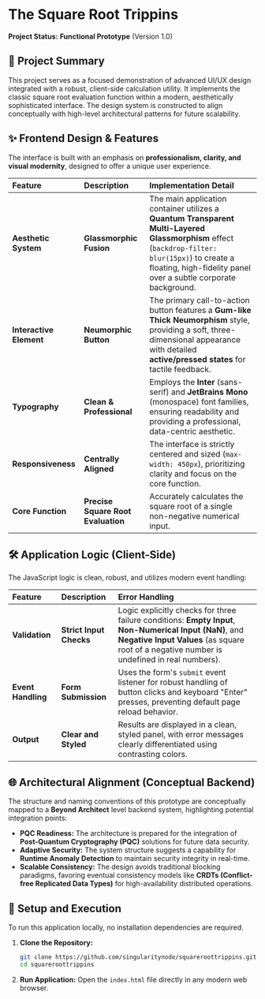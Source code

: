 # The Square Root Trippins

**Project Status:** **Functional Prototype** (Version 1.0)

## 📝 Project Summary

This project serves as a focused demonstration of advanced UI/UX design integrated with a robust, client-side calculation utility. It implements the classic square root evaluation function within a modern, aesthetically sophisticated interface. The design system is constructed to align conceptually with high-level architectural patterns for future scalability.

## ✨ Frontend Design & Features

The interface is built with an emphasis on **professionalism, clarity, and visual modernity**, designed to offer a unique user experience.

| Feature | Description | Implementation Detail |
| :--- | :--- | :--- |
| **Aesthetic System** | **Glassmorphic Fusion** | The main application container utilizes a **Quantum Transparent Multi-Layered Glassmorphism** effect (`backdrop-filter: blur(15px)`) to create a floating, high-fidelity panel over a subtle corporate background. |
| **Interactive Element** | **Neumorphic Button** | The primary call-to-action button features a **Gum-like Thick Neumorphism** style, providing a soft, three-dimensional appearance with detailed **active/pressed states** for tactile feedback. |
| **Typography** | **Clean & Professional** | Employs the **Inter** (sans-serif) and **JetBrains Mono** (monospace) font families, ensuring readability and providing a professional, data-centric aesthetic. |
| **Responsiveness** | **Centrally Aligned** | The interface is strictly centered and sized (`max-width: 450px`), prioritizing clarity and focus on the core function. |
| **Core Function** | **Precise Square Root Evaluation** | Accurately calculates the square root of a single non-negative numerical input. |

## 🛠️ Application Logic (Client-Side)

The JavaScript logic is clean, robust, and utilizes modern event handling:

| Feature | Description | Error Handling |
| :--- | :--- | :--- |
| **Validation** | **Strict Input Checks** | Logic explicitly checks for three failure conditions: **Empty Input**, **Non-Numerical Input (NaN)**, and **Negative Input Values** (as square root of a negative number is undefined in real numbers). |
| **Event Handling** | **Form Submission** | Uses the form's `submit` event listener for robust handling of button clicks and keyboard "Enter" presses, preventing default page reload behavior. |
| **Output** | **Clear and Styled** | Results are displayed in a clean, styled panel, with error messages clearly differentiated using contrasting colors. |

## 🌐 Architectural Alignment (Conceptual Backend)

The structure and naming conventions of this prototype are conceptually mapped to a **Beyond Architect** level backend system, highlighting potential integration points:

  * **PQC Readiness:** The architecture is prepared for the integration of **Post-Quantum Cryptography (PQC)** solutions for future data security.
  * **Adaptive Security:** The system structure suggests a capability for **Runtime Anomaly Detection** to maintain security integrity in real-time.
  * **Scalable Consistency:** The design avoids traditional blocking paradigms, favoring eventual consistency models like **CRDTs (Conflict-free Replicated Data Types)** for high-availability distributed operations.

## 🚀 Setup and Execution

To run this application locally, no installation dependencies are required.

1.  **Clone the Repository:**

    ```bash
    git clone https://github.com/singularitynode/squareroottrippins.git
    cd squareroottrippins
    ```

2.  **Run Application:**
    Open the `index.html` file directly in any modern web browser.
